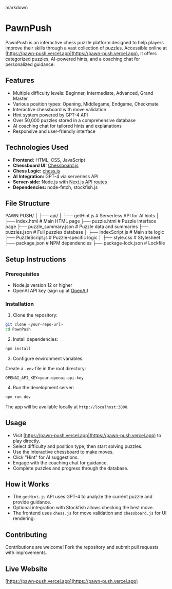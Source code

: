 markdown
# PawnPush

PawnPush is an interactive chess puzzle platform designed to help players improve their skills through a vast collection of puzzles. Accessible online at [https://pawn-push.vercel.app](https://pawn-push.vercel.app), it offers categorized puzzles, AI-powered hints, and a coaching chat for personalized guidance.

## Features

- Multiple difficulty levels: Beginner, Intermediate, Advanced, Grand Master
- Various position types: Opening, Middlegame, Endgame, Checkmate
- Interactive chessboard with move validation
- Hint system powered by GPT-4 API
- Over 50,000 puzzles stored in a comprehensive database
- AI coaching chat for tailored hints and explanations
- Responsive and user-friendly interface

## Technologies Used

- **Frontend:** HTML, CSS, JavaScript
- **Chessboard UI:** [Chessboard.js](https://chessboardjs.com/)
- **Chess Logic:** [chess.js](https://github.com/jhlywa/chess.js)
- **AI Integration:** GPT-4 via serverless API
- **Server-side:** Node.js with [Next.js API routes](https://nextjs.org/docs/api-routes/introduction)
- **Dependencies:** node-fetch, stockfish.js

## File Structure



PAWN PUSH/
│
├── api/
│   └── getHint.js            # Serverless API for AI hints
│
├── index.html                 # Main HTML page
├── puzzle.html                # Puzzle interface page
├── puzzle\_summary.json        # Puzzle data and summaries
├── puzzles.json               # Full puzzles database
│
├── IndexScript.js             # Main site logic
├── PuzzleScript.js            # Puzzle-specific logic
│
├── style.css                  # Stylesheet
├── package.json               # NPM dependencies
├── package-lock.json          # Lockfile



## Setup Instructions

### Prerequisites

- Node.js version 12 or higher
- OpenAI API key (sign up at [OpenAI](https://platform.openai.com/))

### Installation

1. Clone the repository:

```bash
git clone <your-repo-url>
cd PawnPush
````

2. Install dependencies:

```bash
npm install
```

3. Configure environment variables:

Create a `.env` file in the root directory:

```env
OPENAI_API_KEY=your-openai-api-key
```

4. Run the development server:

```bash
npm run dev
```

The app will be available locally at `http://localhost:3000`.

## Usage

* Visit [https://pawn-push.vercel.app](https://pawn-push.vercel.app) to play directly.
* Select difficulty and position type, then start solving puzzles.
* Use the interactive chessboard to make moves.
* Click "Hint" for AI suggestions.
* Engage with the coaching chat for guidance.
* Complete puzzles and progress through the database.

## How it Works

* The `getHint.js` API uses GPT-4 to analyze the current puzzle and provide guidance.
* Optional integration with Stockfish allows checking the best move.
* The frontend uses `chess.js` for move validation and `chessboard.js` for UI rendering.

## Contributing

Contributions are welcome! Fork the repository and submit pull requests with improvements.

## Live Website

[https://pawn-push.vercel.app](https://pawn-push.vercel.app)
